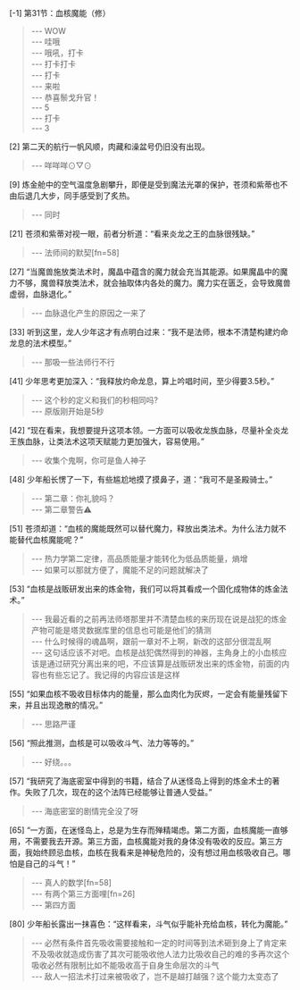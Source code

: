 
[-1] 第31节：血核魔能（修）
>--- WOW<br>
>--- 哇哦<br>
>--- 哦吼，打卡<br>
>--- 打卡打卡<br>
>--- 打卡<br>
>--- 来啦<br>
>--- 恭喜鬃戈升官！<br>
>--- 5<br>
>--- 打卡<br>
>--- 3<br>

[2] 第二天的航行一帆风顺，肉藏和澡盆号仍旧没有出现。
>--- 咩咩咩⊙▽⊙<br>

[9] 炼金舱中的空气温度急剧攀升，即便是受到魔法光罩的保护，苍须和紫蒂也不由后退几大步，同手感受到了炙热。
>--- 同时<br>

[21] 苍须和紫蒂对视一眼，前者分析道：“看来炎龙之王的血脉很残缺。”
>--- 法师间的默契[fn=58]<br>

[27] “当魔兽施放类法术时，魔晶中蕴含的魔力就会充当其能源。如果魔晶中的魔力不够，魔兽释放类法术，就会抽取体内各处的魔力。魔力实在匮乏，会导致魔兽虚弱，血脉退化。”
>--- 血脉退化产生的原因之一来了<br>

[33] 听到这里，龙人少年这才有点明白过来：“我不是法师，根本不清楚构建灼命龙息的法术模型。”
>--- 那吸一些法师行不行<br>

[41] 少年思考更加深入：“我释放灼命龙息，算上吟唱时间，至少得要3.5秒。”
>--- 这个秒的定义和我们的秒相同吗?<br>
>--- 原版刚开始是5秒<br>

[42] “现在看来，我想要提升这项本领。一方面可以吸收龙族血脉，尽量补全炎龙王族血脉，让类法术这项天赋能力更加强大，容易使用。”
>--- 收集个鬼啊，你可是鱼人神子<br>

[48] 少年船长愣了一下，有些尴尬地摸了摸鼻子，道：“我可不是圣殿骑士。”
>--- 第二章：你礼貌吗？<br>
>--- 第二章警告⚠️<br>

[51] 苍须却道：“血核的魔能既然可以替代魔力，释放出类法术。为什么法力就不能替代血核魔能呢？”
>--- 热力学第二定律，高品质能量才能转化为低品质能量，熵增<br>
>--- 如果可以那就方便了，魔能不足的问题就解决了<br>

[53] “血核是战贩研发出来的炼金物，我们可以将其看成一个固化成物体的炼金法术。”
>--- 我最近看的之前再法师塔那里并不清楚血核的来历现在说是战犯的炼金产物可能是塔灵数据库里的信息也可能是他们的猜测<br>
>--- 什么时候得的魂晶啊，跟前一章对不上啊，新改的这部分很混乱啊<br>
>--- 这句话应该不对吧。血核是战犯偶然得到的神器，主角身上的小血核应该是通过研究分离出来的吧，不应该算是战贩研发出来的炼金物，前面的内容也有些忘记了。我记得的内容应该是这样<br>

[55] “如果血核不吸收目标体内的能量，那么血肉化为灰烬，一定会有能量残留下来，并且出现逸散的情况。”
>--- 思路严谨<br>

[56] “照此推测，血核是可以吸收斗气、法力等等的。”
>--- 好绕。。。<br>

[57] “我研究了海底密室中得到的书籍，结合了从迷怪岛上得到的炼金术士的著作。失败了几次，现在的这个法阵已经能够让普通人受益。”
>--- 海底密室的剧情完全没了呀<br>

[65] “一方面，在迷怪岛上，总是为生存而殚精竭虑。第二方面，血核魔能一直够用，不需要我去开源。第三方面，血核魔能对我的身体没有吸收的反应。第三方面，我始终顾忌血核，血核在我看来是神秘危险的，没有想过用血核吸收自己。哪怕是自己的斗气！”
>--- 真人的数学[fn=58]<br>
>--- 有两个第三方面哩[fn=26]<br>
>--- 第四方面<br>

[80] 少年船长露出一抹喜色：“这样看来，斗气似乎能补充给血核，转化为魔能。”
>--- 必然有条件首先吸收需要接触和一定的时间等到法术砸到身上了肯定来不及吸收就造成伤害了其次可能吸收他人法力比吸收自己的难的多再次这个吸收必然有限制比如不能吸收高于自身生命层次的斗气<br>
>--- 敌人一招法术打过来被吸收了，岂不是越打越强？这个能力太变态了<br>
